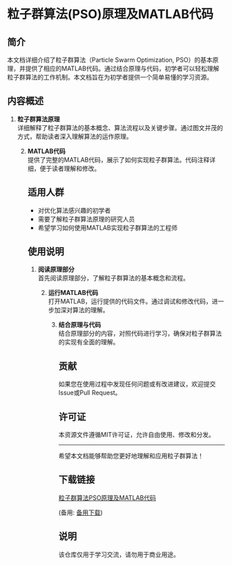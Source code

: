 # 粒子群算法(PSO)原理及MATLAB代码

## 简介
本文档详细介绍了粒子群算法（Particle Swarm Optimization, PSO）的基本原理，并提供了相应的MATLAB代码。通过结合原理与代码，初学者可以轻松理解粒子群算法的工作机制。本文档旨在为初学者提供一个简单易懂的学习资源。

## 内容概述
1. **粒子群算法原理**  
   详细解释了粒子群算法的基本概念、算法流程以及关键步骤。通过图文并茂的方式，帮助读者深入理解算法的运作原理。

   2. **MATLAB代码**  
      提供了完整的MATLAB代码，展示了如何实现粒子群算法。代码注释详细，便于读者理解和修改。

      ## 适用人群
      - 对优化算法感兴趣的初学者
      - 需要了解粒子群算法原理的研究人员
      - 希望学习如何使用MATLAB实现粒子群算法的工程师

      ## 使用说明
      1. **阅读原理部分**  
         首先阅读原理部分，了解粒子群算法的基本概念和流程。

         2. **运行MATLAB代码**  
            打开MATLAB，运行提供的代码文件。通过调试和修改代码，进一步加深对算法的理解。

            3. **结合原理与代码**  
               结合原理部分的内容，对照代码进行学习，确保对粒子群算法的实现有全面的理解。

               ## 贡献
               如果您在使用过程中发现任何问题或有改进建议，欢迎提交Issue或Pull Request。

               ## 许可证
               本资源文件遵循MIT许可证，允许自由使用、修改和分发。

               ---
               希望本文档能够帮助您更好地理解和应用粒子群算法！

               ## 下载链接
               [粒子群算法PSO原理及MATLAB代码](https://pan.quark.cn/s/9590714c3a98) 

               (备用: [备用下载](https://pan.baidu.com/s/1jqtbsUlgPXE_-OdmYVei5g?pwd=1234))

               ## 说明

               该仓库仅用于学习交流，请勿用于商业用途。
